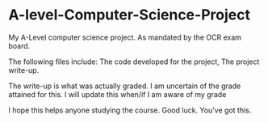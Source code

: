 # A-level-Computer-Science-Project

My A-Level computer science project. 
As mandated by the OCR exam board.

The following files include:
The code developed for the project,
The project write-up.

The write-up is what was actually graded. I am uncertain of the grade attained for this. 
I will update this when/if I am aware of my grade 

I hope this helps anyone studying the course. 
Good luck. You've got this. 
